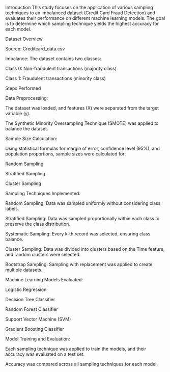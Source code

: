 Introduction
This study focuses on the application of various sampling techniques to an imbalanced dataset (Credit Card Fraud Detection) and evaluates their performance on different machine learning models. 
The goal is to determine which sampling technique yields the highest accuracy for each model.

Dataset Overview

Source: Creditcard_data.csv

Imbalance: The dataset contains two classes:

Class 0: Non-fraudulent transactions (majority class)

Class 1: Fraudulent transactions (minority class)

Steps Performed

Data Preprocessing:

The dataset was loaded, and features (X) were separated from the target variable (y).

The Synthetic Minority Oversampling Technique (SMOTE) was applied to balance the dataset.

Sample Size Calculation:

Using statistical formulas for margin of error, confidence level (95%), and population proportions, sample sizes were calculated for:

Random Sampling

Stratified Sampling

Cluster Sampling

Sampling Techniques Implemented:

Random Sampling: Data was sampled uniformly without considering class labels.

Stratified Sampling: Data was sampled proportionally within each class to preserve the class distribution.

Systematic Sampling: Every k-th record was selected, ensuring class balance.

Cluster Sampling: Data was divided into clusters based on the Time feature, and random clusters were selected.

Bootstrap Sampling: Sampling with replacement was applied to create multiple datasets.

Machine Learning Models Evaluated:

Logistic Regression

Decision Tree Classifier

Random Forest Classifier

Support Vector Machine (SVM)

Gradient Boosting Classifier

Model Training and Evaluation:

Each sampling technique was applied to train the models, and their accuracy was evaluated on a test set.

Accuracy was compared across all sampling techniques for each model.
